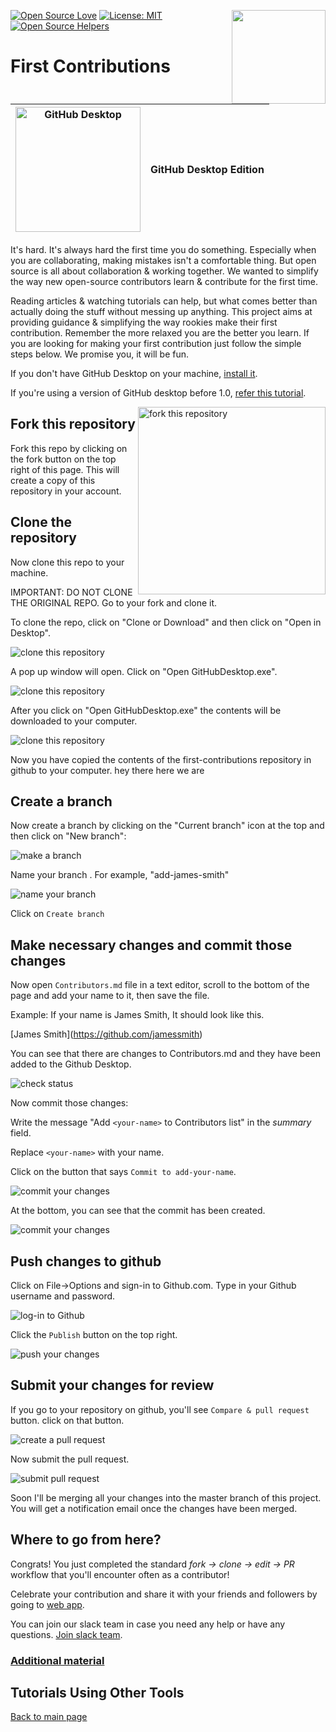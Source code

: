 [![Open Source Love](https://badges.frapsoft.com/os/v1/open-source.svg?v=103)](https://github.com/ellerbrock/open-source-badges/)
[<img align="right" width="150" src="https://firstcontributions.github.io/assets/gui-tool-tutorials/github-desktop-tutorial/join-slack-team.png">](https://join.slack.com/t/firstcontributors/shared_invite/enQtNjkxNzQwNzA2MTMwLTVhMWJjNjg2ODRlNWZhNjIzYjgwNDIyZWYwZjhjYTQ4OTBjMWM0MmFhZDUxNzBiYzczMGNiYzcxNjkzZDZlMDM)
[![License: MIT](https://img.shields.io/badge/License-MIT-green.svg)](https://opensource.org/licenses/MIT)
[![Open Source Helpers](https://www.codetriage.com/roshanjossey/first-contributions/badges/users.svg)](https://www.codetriage.com/roshanjossey/first-contributions)


# First Contributions

|<img alt="GitHub Desktop" src="https://desktop.github.com/images/desktop-icon.svg" width="200">|GitHub Desktop Edition|
|---|---|

It's hard. It's always hard the first time you do something. Especially when you are collaborating, making mistakes isn't a comfortable thing. But open source is all about collaboration & working together. We wanted to simplify the way new open-source contributors learn & contribute for the first time.

Reading articles & watching tutorials can help, but what comes better than actually doing the stuff without messing up anything. This project aims at providing guidance & simplifying the way rookies make their first contribution. Remember the more relaxed you are the better you learn. If you are looking for making your first contribution just follow the simple steps below. We promise you, it will be fun.

If you don't have GitHub Desktop on your machine, [install it](https://desktop.github.com/).

If you're using a version of GitHub desktop before 1.0, [refer this tutorial](github-desktop-old-version-tutorial.md).

<img align="right" width="300" src="https://firstcontributions.github.io/assets/gui-tool-tutorials/github-desktop-tutorial/fork.png" alt="fork this repository" />

## Fork this repository

Fork this repo by clicking on the fork button on the top right of this page.
This will create a copy of this repository in your account.

## Clone the repository

Now clone this repo to your machine.

IMPORTANT: DO NOT CLONE THE ORIGINAL REPO. Go to your fork and clone it.

To clone the repo, click on "Clone or Download" and then click on "Open in Desktop".

<img style="left;" src="https://firstcontributions.github.io/assets/gui-tool-tutorials/github-desktop-tutorial/dt1-clonetodesktop.png" alt="clone this repository" />

A pop up window will open. Click on "Open GitHubDesktop.exe".

<img style="left;" src="https://firstcontributions.github.io/assets/gui-tool-tutorials/github-desktop-tutorial/dt1-open-githubdesktop.png" alt="clone this repository" />

After you click on "Open GitHubDesktop.exe" the contents will be downloaded to your computer.

<img style="left;" src="https://firstcontributions.github.io/assets/gui-tool-tutorials/github-desktop-tutorial/dt1-downloaded.png" alt="clone this repository" />

Now you have copied the contents of the first-contributions repository in github to your computer.
hey there here we are
## Create a branch

Now create a branch by clicking on the "Current branch" icon at the top and then click on "New branch":

<img style="left;" src="https://firstcontributions.github.io/assets/gui-tool-tutorials/github-desktop-tutorial/dt1-create-branch.png" alt="make a branch" />

Name your branch <add-your-name>. For example, "add-james-smith"

<img style="left;" src="https://firstcontributions.github.io/assets/gui-tool-tutorials/github-desktop-tutorial/dt1-create-branch-name.png" alt="name your branch" />

Click on `Create branch`

## Make necessary changes and commit those changes

Now open `Contributors.md` file in a text editor, scroll to the bottom of the page and add your name to it, then save the file.

Example: If your name is James Smith, It should look like this.

\[James Smith](https://github.com/jamessmith)

You can see that there are changes to Contributors.md and they have been added to the Github Desktop.

<img style="left;" src="https://firstcontributions.github.io/assets/gui-tool-tutorials/github-desktop-tutorial/dt1-status.png" alt="check status" />

Now commit those changes:

Write the message "Add `<your-name>` to Contributors list" in the *summary* field.

Replace `<your-name>` with your name.

Click on the button that says `Commit to add-your-name`.

<img style="left;" src="https://firstcontributions.github.io/assets/gui-tool-tutorials/github-desktop-tutorial/dt1-commit1.png" alt="commit your changes" />

At the bottom, you can see that the commit has been created.

<img style="left;" src="https://firstcontributions.github.io/assets/gui-tool-tutorials/github-desktop-tutorial/dt1-commit2.png" alt="commit your changes" />

## Push changes to github

Click on File->Options and sign-in to Github.com. Type in your Github username and password.

<img style="left;" src="https://firstcontributions.github.io/assets/gui-tool-tutorials/github-desktop-tutorial/dt1-sign-in.png" alt="log-in to Github" />

Click the `Publish` button on the top right.

<img style="left;" src="https://firstcontributions.github.io/assets/gui-tool-tutorials/github-desktop-tutorial/dt1-publish1.png" alt="push your changes" />

## Submit your changes for review

If you go to your repository on github, you'll see  `Compare & pull request` button. click on that button.

<img style="left;" src="https://firstcontributions.github.io/assets/gui-tool-tutorials/github-desktop-tutorial/compare-and-pull.png" alt="create a pull request" />

Now submit the pull request.

<img style="left;" src="https://firstcontributions.github.io/assets/gui-tool-tutorials/github-desktop-tutorial/submit-pull-request.png" alt="submit pull request" />

Soon I'll be merging all your changes into the master branch of this project. You will get a notification email once the changes have been merged.

## Where to go from here?

Congrats!  You just completed the standard _fork -> clone -> edit -> PR_ workflow that you'll encounter often as a contributor!

Celebrate your contribution and share it with your friends and followers by going to [web app](https://firstcontributions.github.io#social-share).

You can join our slack team in case you need any help or have any questions. [Join slack team](https://join.slack.com/t/firstcontributors/shared_invite/enQtMzE1MTYwNzI3ODQ0LTZiMDA2OGI2NTYyNjM1MTFiNTc4YTRhZTg4OWZjMzA0ZWZmY2UxYzVkMzI1ZmVmOWI4ODdkZWQwNTM2NDVmNjY).


### [Additional material](../additional-material/git_workflow_scenarios/additional-material.md)

## Tutorials Using Other Tools
[Back to main page](https://github.com/firstcontributions/first-contributions#tutorials-using-other-tools)
